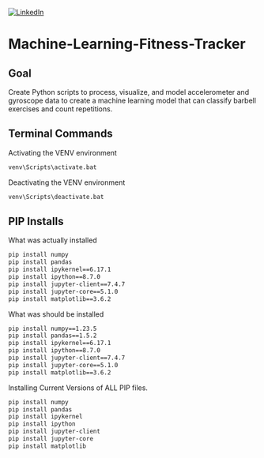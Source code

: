 [![LinkedIn][linkedin-shield]][linkedin-url-Bucsa]



# Machine-Learning-Fitness-Tracker

## Goal

Create Python scripts to process, visualize, and model accelerometer and gyroscope data to create a machine learning model that can classify barbell exercises and count repetitions.

## Terminal Commands

Activating the VENV environment

```bash
venv\Scripts\activate.bat

```

Deactivating the VENV environment

```bash
venv\Scripts\deactivate.bat

```

## PIP Installs

What was actually installed

```bash
pip install numpy
pip install pandas
pip install ipykernel==6.17.1 
pip install ipython==8.7.0 
pip install jupyter-client==7.4.7 
pip install jupyter-core==5.1.0 
pip install matplotlib==3.6.2
```
What was should be installed

```bash
pip install numpy==1.23.5 
pip install pandas==1.5.2 
pip install ipykernel==6.17.1 
pip install ipython==8.7.0 
pip install jupyter-client==7.4.7 
pip install jupyter-core==5.1.0 
pip install matplotlib==3.6.2
```
Installing Current Versions of ALL PIP files.
```bash
pip install numpy
pip install pandas
pip install ipykernel 
pip install ipython
pip install jupyter-client
pip install jupyter-core
pip install matplotlib
```


[linkedin-shield]: https://img.shields.io/badge/-LinkedIn-black.svg?style=for-the-badge&logo=linkedin&colorB=555
[linkedin-url-Bucsa]: https://www.linkedin.com/in/justin-bucsa